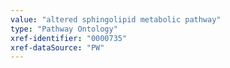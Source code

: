```yaml
---
value: "altered sphingolipid metabolic pathway"
type: "Pathway Ontology"
xref-identifier: "0000735"
xref-dataSource: "PW"
---
```

